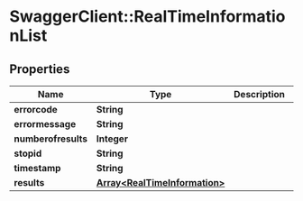 # SwaggerClient::RealTimeInformationList

## Properties
Name | Type | Description | Notes
------------ | ------------- | ------------- | -------------
**errorcode** | **String** |  | [optional] 
**errormessage** | **String** |  | [optional] 
**numberofresults** | **Integer** |  | [optional] 
**stopid** | **String** |  | [optional] 
**timestamp** | **String** |  | [optional] 
**results** | [**Array&lt;RealTimeInformation&gt;**](RealTimeInformation.md) |  | [optional] 


